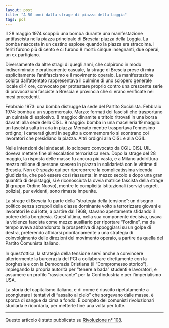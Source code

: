 ```yaml
---
layout: post
title: "A 50 anni dalla strage di piazza della Loggia"
tags: pol
---
```

Il 28 maggio 1974 scoppiò una bomba durante una manifestazione antifascista nella piazza principale di Brescia: piazza della Loggia. La bomba nascosta in un cestino esplose quando la piazza era stracolma. I feriti furono più di cento e ci furono 8 morti: cinque insegnanti, due operai, un ex partigiano.

Diversamente da altre stragi di quegli anni, che colpirono in modo indiscriminato e praticamente casuale, la strage di Brescia prese di mira esplicitamente l’antifascismo e il movimento operaio. La manifestazione colpita dall’attentato rappresentava il culmine di uno sciopero generale locale di 4 ore, convocato per protestare proprio contro una crescente serie di provocazioni fasciste a Brescia e provincia che si erano verificate nei mesi precedenti.

Febbraio 1973: una bomba distrugge la sede del Partito Socialista. Febbraio 1974: bomba a un supermercato. Marzo: fermati dei fascisti che trasportano un quintale di esplosivo. 8 maggio: dinamite e tritolo ritrovati in una borsa davanti alla sede della CISL. 9 maggio: bomba in una macelleria.19 maggio: un fascista salta in aria in piazza Mercato mentre trasportava l’ennesimo ordigno; i camerati giunti in seguito a commemorarlo si scontrano coi lavoratori che presidiano la piazza. Altri ordigni alla CISL e alla CGIL.

Nelle intenzioni dei sindacati, lo sciopero convocato da CGIL-CISL-UIL doveva mettere fine all’escalation terroristica nera. Dopo la strage del 28 maggio, la risposta delle masse fu ancora più vasta, e a Milano addirittura mezzo milione di persone scesero in piazza in solidarietà con le vittime di Brescia.
Non c’è spazio qui per ripercorrere la complicatissima vicenda giudiziaria, che può essere così riassunta: in mezzo secolo e dopo una gran quantità di depistaggi, si è riconosciuta la ovvia matrice fascista della strage (il gruppo Ordine Nuovo), mentre le complicità istituzionali (servizi segreti, polizia), pur evidenti, sono rimaste impunite.

La strage di Brescia fu parte della “strategia della tensione”: un disegno politico senza scrupoli della classe dominante volto a terrorizzare giovani e lavoratori le cui lotte, a partire dal 1968, stavano apertamente sfidando il potere della borghesia. Quest'ultima, nella sua componente decisiva, usava la violenza fascista come mezzo ausiliario per riportare “l'ordine”, ma da tempo aveva abbandonato la prospettiva di appoggiarsi su un golpe di destra, preferendo affidarsi prioritariamente a una strategia di coinvolgimento delle direzioni del movimento operaio, a partire da quella del Partito Comunista Italiano.

In quest’ottica, la strategia della tensione servì anche a convincere ulteriormente la burocrazia del PCI a collaborare direttamente con la borghesia e con la Democrazia Cristiana (il “Compromesso storico”), impiegando la propria autorità per “tenere a bada” studenti e lavoratori, e assumere un profilo “rassicurante” per la Confindustria e per l’imperialismo USA.

La storia del capitalismo italiano, e di come è riuscito ripetutamente a scongiurare i tentativi di “assalto al cielo” che sorgevano dalle masse, è sporca di sangue da cima a fondo. È compito dei comunisti rivoluzionari studiarla e ricordarla, per metterle fine una volta per tutte.

***

Questo articolo è stato pubblicato su [Rivoluzione n° 108](https://rivoluzione.red/a-cinquantanni-dalla-strage-di-piazza-della-loggia/).